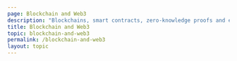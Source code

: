 ```yaml
---
page: Blockchain and Web3
description: "Blockchains, smart contracts, zero-knowledge proofs and everything else."
title: Blockchain and Web3
topic: blockchain-and-web3
permalink: /blockchain-and-web3
layout: topic
---
```

